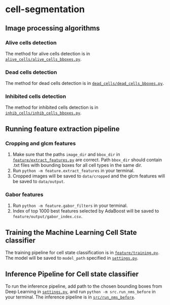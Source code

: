 # cell-segmentation
## Image processing algorithms

### Alive cells detection
The method for alive cells detection is in [`alive_cells/alive_cells_bboxes.py`](https://github.com/marwankefah/cell-segmentation/blob/master/alive_cells/alive_cells_bboxes.py).

### Dead cells detection
The method for dead cells detection is in [`dead_cells/dead_cells_bboxes.py`](https://github.com/marwankefah/cell-segmentation/blob/master/dead_cells/dead_cells_bboxes.py).

### Inhibited cells detection
The method for inhibited cells detection is in [`inhib_cells/inhib_cells_bboxes.py`](https://github.com/marwankefah/cell-segmentation/blob/master/inhib_cells/inhib_cells_bboxes.py).

## Running feature extraction pipeline
### Cropping and glcm features
1. Make sure that the paths `image_dir` and `bbox_dir` in [`feature/extract_features.py`](https://github.com/marwankefah/cell-segmentation/blob/master/feature/extract_features.py) are correct. Path `bbox_dir` should contain .txt files with bounding boxes for all cell types in the same dir.
2. Run `python -m feature.extract_features` in your terminal.
3. Cropped images will be saved to `data/cropped` and the glcm features will be saved to `data/output`.

### Gabor features
1. Run `python -m feature.gabor_filters` in your terminal.
2. Index of top 1000 best features selected by AdaBoost will be saved to `feature/output/gabor_index.csv`.

## Training the Machine Learning Cell State classifier
The training pipeline for cell state classification is in [`feature/training.py`](https://github.com/marwankefah/cell-segmentation/blob/master/feature/extract_features.py). The model will be saved to `model_path` specified in [`settings.py`](https://github.com/marwankefah/cell-segmentation/blob/master/settings.py).

## Inference Pipeline for Cell state classifier
To run the inference pipeline, add path to the chosen bounding boxes from Deep Learning in [`settings.py`](https://github.com/marwankefah/cell-segmentation/blob/master/settings.py), and run `python -m src.run_nms_before` in your terminal. The inference pipeline is in [`src/run_nms_before`](https://github.com/marwankefah/cell-segmentation/blob/master/src/run_nms_before.py).

